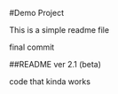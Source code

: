 #Demo Project

This is a simple readme file

final commit

##README ver 2.1 (beta)

code that kinda works

